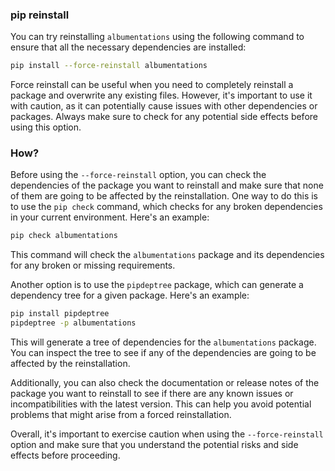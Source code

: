 ### pip reinstall

You can try reinstalling `albumentations` using the following command to ensure that all the necessary dependencies are installed:

```sh
pip install --force-reinstall albumentations
```

Force reinstall can be useful when you need to completely reinstall a package and overwrite any existing files. However, it's important to use it with caution, as it can potentially cause issues with other dependencies or packages. Always make sure to check for any potential side effects before using this option.

### How?

Before using the `--force-reinstall` option, you can check the dependencies of the package you want to reinstall and make sure that none of them are going to be affected by the reinstallation. One way to do this is to use the `pip check` command, which checks for any broken dependencies in your current environment. Here's an example:

```sh
pip check albumentations
```

This command will check the `albumentations` package and its dependencies for any broken or missing requirements.

Another option is to use the `pipdeptree` package, which can generate a dependency tree for a given package. Here's an example:

```sh
pip install pipdeptree
pipdeptree -p albumentations
```

This will generate a tree of dependencies for the `albumentations` package. You can inspect the tree to see if any of the dependencies are going to be affected by the reinstallation.

Additionally, you can also check the documentation or release notes of the package you want to reinstall to see if there are any known issues or incompatibilities with the latest version. This can help you avoid potential problems that might arise from a forced reinstallation.

Overall, it's important to exercise caution when using the `--force-reinstall` option and make sure that you understand the potential risks and side effects before proceeding.

<br>
